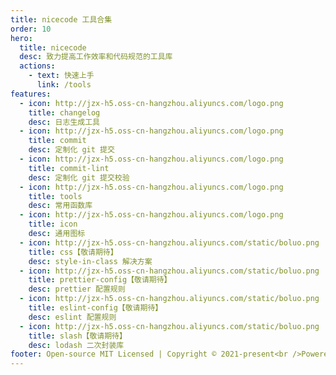 ```yaml
---
title: nicecode 工具合集
order: 10
hero:
  title: nicecode
  desc: 致力提高工作效率和代码规范的工具库
  actions:
    - text: 快速上手
      link: /tools
features:
  - icon: http://jzx-h5.oss-cn-hangzhou.aliyuncs.com/logo.png
    title: changelog
    desc: 日志生成工具
  - icon: http://jzx-h5.oss-cn-hangzhou.aliyuncs.com/logo.png
    title: commit
    desc: 定制化 git 提交
  - icon: http://jzx-h5.oss-cn-hangzhou.aliyuncs.com/logo.png
    title: commit-lint
    desc: 定制化 git 提交校验
  - icon: http://jzx-h5.oss-cn-hangzhou.aliyuncs.com/logo.png
    title: tools
    desc: 常用函数库
  - icon: http://jzx-h5.oss-cn-hangzhou.aliyuncs.com/logo.png
    title: icon
    desc: 通用图标
  - icon: http://jzx-h5.oss-cn-hangzhou.aliyuncs.com/static/boluo.png
    title: css【敬请期待】
    desc: style-in-class 解决方案
  - icon: http://jzx-h5.oss-cn-hangzhou.aliyuncs.com/static/boluo.png
    title: prettier-config【敬请期待】
    desc: prettier 配置规则
  - icon: http://jzx-h5.oss-cn-hangzhou.aliyuncs.com/static/boluo.png
    title: eslint-config【敬请期待】
    desc: eslint 配置规则
  - icon: http://jzx-h5.oss-cn-hangzhou.aliyuncs.com/static/boluo.png
    title: slash【敬请期待】
    desc: lodash 二次封装库
footer: Open-source MIT Licensed | Copyright © 2021-present<br />Powered by nicecoders
---
```

